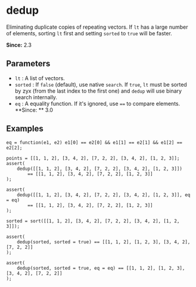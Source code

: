 # dedup

Eliminating duplicate copies of repeating vectors. If `lt` has a large number of elements, sorting `lt` first and setting `sorted` to `true` will be faster.

**Since:** 2.3

## Parameters

- `lt` : A list of vectors.
- `sorted` : If `false` (default), use native `search`. If `true`, `lt` must be sorted by zyx (from the last index to the first one) and `dedup` will use binary search internally.
- `eq` : A equality function. If it's ignored, use `==` to compare elements. **Since: ** 3.0

## Examples

    eq = function(e1, e2) e1[0] == e2[0] && e1[1] == e2[1] && e1[2] == e2[2];

    points = [[1, 1, 2], [3, 4, 2], [7, 2, 2], [3, 4, 2], [1, 2, 3]];
    assert(
        dedup([[1, 1, 2], [3, 4, 2], [7, 2, 2], [3, 4, 2], [1, 2, 3]]) 
            == [[1, 1, 2], [3, 4, 2], [7, 2, 2], [1, 2, 3]]
    );

    assert(
        dedup([[1, 1, 2], [3, 4, 2], [7, 2, 2], [3, 4, 2], [1, 2, 3]], eq = eq) 
            == [[1, 1, 2], [3, 4, 2], [7, 2, 2], [1, 2, 3]]
    );

    sorted = sort([[1, 1, 2], [3, 4, 2], [7, 2, 2], [3, 4, 2], [1, 2, 3]]);

    assert(
        dedup(sorted, sorted = true) == [[1, 1, 2], [1, 2, 3], [3, 4, 2], [7, 2, 2]]
    );

    assert(
        dedup(sorted, sorted = true, eq = eq) == [[1, 1, 2], [1, 2, 3], [3, 4, 2], [7, 2, 2]]
    );